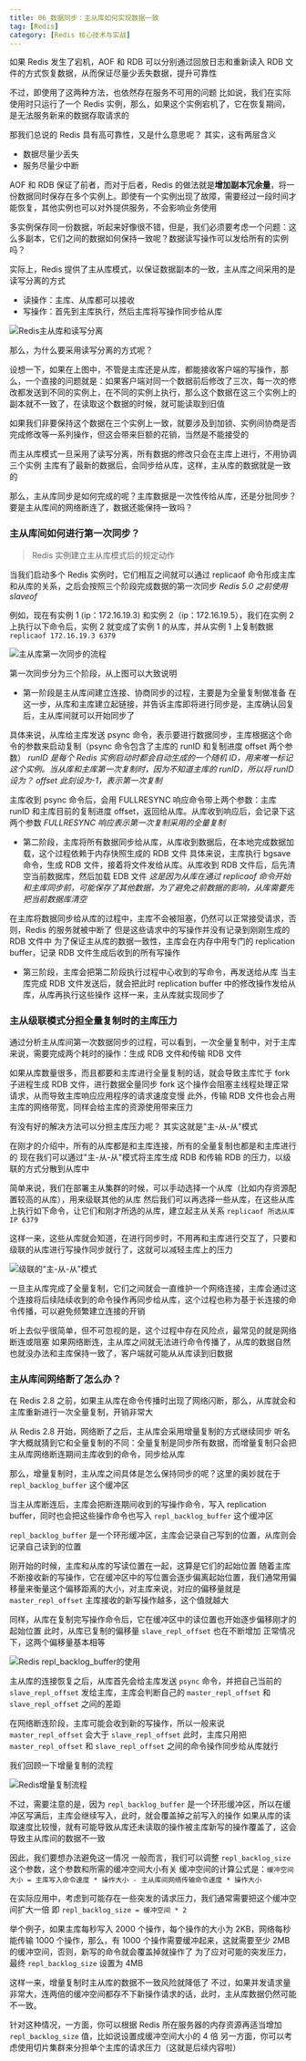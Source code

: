 ```yaml
---
title: 06_数据同步：主从库如何实现数据一致
tag: [Redis] 
category: [Redis 核心技术与实战] 
---
```


如果 Redis 发生了宕机，AOF 和 RDB 可以分别通过回放日志和重新读入 RDB 文件的方式恢复数据，从而保证尽量少丢失数据，提升可靠性

不过，即使用了这两种方法，也依然存在服务不可用的问题
比如说，我们在实际使用时只运行了一个 Redis 实例，那么，如果这个实例宕机了，它在恢复期间，是无法服务新来的数据存取请求的

那我们总说的 Redis 具有高可靠性，又是什么意思呢？
其实，这有两层含义
- 数据尽量少丢失
- 服务尽量少中断

AOF 和 RDB 保证了前者，而对于后者，Redis 的做法就是**增加副本冗余量**，将一份数据同时保存在多个实例上。即使有一个实例出现了故障，需要经过一段时间才能恢复，其他实例也可以对外提供服务，不会影响业务使用

多实例保存同一份数据，听起来好像很不错，但是，我们必须要考虑一个问题：这么多副本，它们之间的数据如何保持一致呢？数据读写操作可以发给所有的实例吗？

实际上，Redis 提供了主从库模式，以保证数据副本的一致，主从库之间采用的是读写分离的方式
- 读操作：主库、从库都可以接收
- 写操作：首先到主库执行，然后主库将写操作同步给从库

![Redis主从库和读写分离](https://cdn.jsdelivr.net/gh/logycoconut/pic-repo/tech/20240229162111.png)

那么，为什么要采用读写分离的方式呢？

设想一下，如果在上图中，不管是主库还是从库，都能接收客户端的写操作，那么，一个直接的问题就是：如果客户端对同一个数据前后修改了三次，每一次的修改都发送到不同的实例上，在不同的实例上执行，那么这个数据在这三个实例上的副本就不一致了，在读取这个数据的时候，就可能读取到旧值

如果我们非要保持这个数据在三个实例上一致，就要涉及到加锁、实例间协商是否完成修改等一系列操作，但这会带来巨额的花销，当然是不能接受的

而主从库模式一旦采用了读写分离，所有数据的修改只会在主库上进行，不用协调三个实例
主库有了最新的数据后，会同步给从库，这样，主从库的数据就是一致的

那么，主从库同步是如何完成的呢？主库数据是一次性传给从库，还是分批同步？要是主从库间的网络断连了，数据还能保持一致吗？

### 主从库间如何进行第一次同步？

> Redis 实例建立主从库模式后的规定动作

当我们启动多个 Redis 实例时，它们相互之间就可以通过 replicaof 命令形成主库和从库的关系，之后会按照三个阶段完成数据的第一次同步
*Redis 5.0 之前使用 slaveof*

例如，现在有实例 1 (ip：172.16.19.3) 和实例 2（ip：172.16.19.5），我们在实例 2 上执行以下命令后，实例 2 就变成了实例 1 的从库，并从实例 1 上复制数据
`replicaof 172.16.19.3 6379`

![主从库第一次同步的流程](https://cdn.jsdelivr.net/gh/logycoconut/pic-repo/tech/20240229162926.png)

第一次同步分为三个阶段，从上图可以大致说明
- 第一阶段是主从库间建立连接、协商同步的过程，主要是为全量复制做准备
在这一步，从库和主库建立起链接，并告诉主库即将进行同步是，主库确认回复后，主从库间就可以开始同步了

具体来说，从库给主库发送 psync 命令，表示要进行数据同步，主库根据这个命令的参数来启动复制（psync 命令包含了主库的 runID 和复制进度 offset 两个参数）
*runID 是每个 Redis 实例启动时都会自动生成的一个随机 ID，用来唯一标记这个实例。当从库和主库第一次复制时，因为不知道主库的 runID，所以将 runID 设为？*
*offset 此刻设为-1，表示第一次复制*

主库收到 psync 命令后，会用 FULLRESYNC 响应命令带上两个参数：主库 runID 和主库目前的复制进度 offset，返回给从库。从库收到响应后，会记录下这两个参数
*FULLRESYNC 响应表示第一次复制采用的全量复制*

- 第二阶段，主库将所有数据同步给从库，从库收到数据后，在本地完成数据加载，这个过程依赖于内存快照生成的 RDB 文件
具体来说，主库执行 bgsave 命令，生成 RDB 文件，接着将文件发给从库。从库收到 RDB 文件后，后先清空当前数据库，然后加载 EDB 文件
*这是因为从库在通过 replicaof 命令开始和主库同步前，可能保存了其他数据，为了避免之前数据的影响，从库需要先把当前数据库清空*

在主库将数据同步给从库的过程中，主库不会被阻塞，仍然可以正常接受请求，否则，Redis 的服务就被中断了
但是这些请求中的写操作并没有记录到刚刚生成的 RDB 文件中
为了保证主从库的数据一致性，主库会在内存中用专门的 replication buffer，记录 RDB 文件生成后收到的所有写操作

- 第三阶段，主库会把第二阶段执行过程中心收到的写命令，再发送给从库
当主库完成 RDB 文件发送后，就会把此时 replication buffer 中的修改操作发给从库，从库再执行这些操作
这样一来，主从库就实现同步了

### 主从级联模式分担全量复制时的主库压力

通过分析主从库间第一次数据同步的过程，可以看到，一次全量复制中，对于主库来说，需要完成两个耗时的操作：生成 RDB 文件和传输 RDB 文件

如果从库数量很多，而且都要和主库进行全量复制的话，就会导致主库忙于 fork 子进程生成 RDB 文件，进行数据全量同步
fork 这个操作会阻塞主线程处理正常请求，从而导致主库响应应用程序的请求速度变慢
此外，传输 RDB 文件也会占用主库的网络带宽，同样会给主库的资源使用带来压力

有没有好的解决方法可以分担主库压力呢？
其实这就是"主-从-从"模式

在刚才的介绍中，所有的从库都是和主库连接，所有的全量复制也都是和主库进行的
现在我们可以通过"主-从-从"模式将主库生成 RDB 和传输 RDB 的压力，以级联的方式分散到从库中

简单来说，我们在部署主从集群的时候，可以手动选择一个从库（比如内存资源配置较高的从库），用来级联其他的从库
然后我们可以再选择一些从库，在这些从库上执行如下命令，让它们和刚才所选的从库，建立起主从关系
`replicaof 所选从库IP 6379`

这样一来，这些从库就会知道，在进行同步时，不用再和主库进行交互了，只要和级联的从库进行写操作同步就行了，这就可以减轻主库上的压力

![级联的“主-从-从”模式](https://cdn.jsdelivr.net/gh/logycoconut/pic-repo/tech/20240229165302.png)

一旦主从库完成了全量复制，它们之间就会一直维护一个网络连接，主库会通过这个连接将后续陆续收到的命令操作再同步给从库，这个过程也称为基于长连接的命令传播，可以避免频繁建立连接的开销

听上去似乎很简单，但不可忽视的是，这个过程中存在风险点，最常见的就是网络断连或阻塞
如果网络断连，主从库之间就无法进行命令传播了，从库的数据自然也就没办法和主库保持一致了，客户端就可能从从库读到旧数据

### 主从库间网络断了怎么办？

在 Redis 2.8 之前，如果主从库在命令传播时出现了网络闪断，那么，从库就会和主库重新进行一次全量复制，开销非常大

从 Redis 2.8 开始，网络断了之后，主从库会采用增量复制的方式继续同步
听名字大概就猜到它和全量复制的不同：全量复制是同步所有数据，而增量复制只会把主从库网络断连期间主库收到的命令，同步给从库

那么，增量复制时，主从库之间具体是怎么保持同步的呢？这里的奥妙就在于 `repl_backlog_buffer` 这个缓冲区

当主从库断连后，主库会把断连期间收到的写操作命令，写入 replication buffer，同时也会把这些操作命令也写入 `repl_backlog_buffer` 这个缓冲区

`repl_backlog_buffer` 是一个环形缓冲区，主库会记录自己写到的位置，从库则会记录自己读到的位置

刚开始的时候，主库和从库的写读位置在一起，这算是它们的起始位置
随着主库不断接收新的写操作，它在缓冲区中的写位置会逐步偏离起始位置，我们通常用偏移量来衡量这个偏移距离的大小，对主库来说，对应的偏移量就是 `master_repl_offset`
主库接收的新写操作越多，这个值就越大

同样，从库在复制完写操作命令后，它在缓冲区中的读位置也开始逐步偏移刚才的起始位置
此时，从库已复制的偏移量 `slave_repl_offset` 也在不断增加
正常情况下，这两个偏移量基本相等

![Redis repl_backlog_buffer的使用](https://cdn.jsdelivr.net/gh/logycoconut/pic-repo/tech/20240229174508.png)

主从库的连接恢复之后，从库首先会给主库发送 `psync` 命令，并把自己当前的 `slave_repl_offset` 发给主库，主库会判断自己的 `master_repl_offset` 和 `slave_repl_offset` 之间的差距

在网络断连阶段，主库可能会收到新的写操作，所以一般来说 `master_repl_offset` 会大于 `slave_repl_offset`
此时，主库只用把 `master_repl_offset` 和 `slave_repl_offset` 之间的命令操作同步给从库就行

我们回顾一下增量复制的流程

![Redis增量复制流程](https://cdn.jsdelivr.net/gh/logycoconut/pic-repo/tech/20240229175328.png)

不过，需要注意的是，因为 `repl_backlog_buffer` 是一个环形缓冲区，所以在缓冲区写满后，主库会继续写入，此时，就会覆盖掉之前写入的操作
如果从库的读取速度比较慢，就有可能导致从库还未读取的操作被主库新写的操作覆盖了，这会导致主从库间的数据不一致

因此，我们要想办法避免这一情况
一般而言，我们可以调整 `repl_backlog_size` 这个参数，这个参数和所需的缓冲空间大小有关
缓冲空间的计算公式是：`缓冲空间大小 = 主库写入命令速度 * 操作大小 - 主从库间网络传输命令速度 * 操作大小`

在实际应用中，考虑到可能存在一些突发的请求压力，我们通常需要把这个缓冲空间扩大一倍
即 `repl_backlog_size = 缓冲空间 * 2`

举个例子，如果主库每秒写入 2000 个操作，每个操作的大小为 2KB，网络每秒能传输 1000 个操作，那么，有 1000 个操作需要缓冲起来，这就需要至少 2MB 的缓冲空间，否则，新写的命令就会覆盖掉就操作了
为了应对可能的突发压力，最终 `repl_backlog_size` 设置为 4MB

这样一来，增量复制时主从库的数据不一致风险就降低了
不过，如果并发请求量非常大，连两倍的缓冲空间都存不下新操作请求的话，此时，主从库数据仍然可能不一致。

针对这种情况，一方面，你可以根据 Redis 所在服务器的内存资源再适当增加 `repl_backlog_size` 值，比如说设置成缓冲空间大小的 4 倍
另一方面，你可以考虑使用切片集群来分担单个主库的请求压力（这就是后续内容啦）